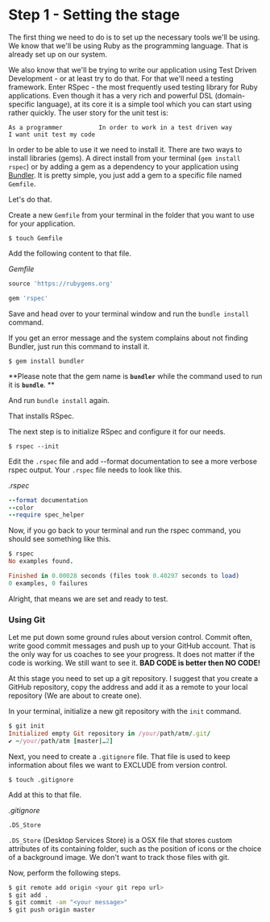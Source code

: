 # Step 1 - Setting the stage

The first thing we need to do is to set up the necessary tools we'll be using. We know that we'll be using Ruby as the programming language. That is already set up on our system.

We also know that we'll be trying to write our application using Test Driven Development - or at least try to do that. For that we'll need a testing framework. Enter RSpec - the most frequently used testing library for Ruby applications. Even though it has a very rich and powerful DSL \(domain-specific language\), at its core it is a simple tool which you can start using rather quickly. The user story for the unit test is:

`As a programmer         
In order to work in a test driven way         
I want unit test my code`

In order to be able to use it we need to install it. There are two ways to install libraries \(gems\). A direct install from your terminal \(`gem install rspec`\) or by adding a gem as a dependency to your application using [Bundler](http://bundler.io/). It is pretty simple, you just add a gem to a specific file named `Gemfile`.

Let's do that.

Create a new `Gemfile` from your terminal in the folder that you want to use for your application.

```
$ touch Gemfile
```

Add the following content to that file.

_Gemfile_

```ruby
source 'https://rubygems.org'

gem 'rspec'
```

Save and head over to your terminal window and run the `bundle install` command.

If you get an error message and the system complains about not finding Bundler, just run this command to install it.

```
$ gem install bundler
```

**Please note that the gem name is **`bundler`** while the command used to run it is **`bundle`**. **

And run `bundle install` again.

That installs RSpec.

The next step is to initialize RSpec and configure it for our needs.

```
$ rspec --init
```

Edit the `.rspec` file and add --format documentation to see a more verbose rspec output. Your `.rspec` file needs to look like this.

_.rspec_

```ruby
--format documentation
--color
--require spec_helper
```

Now, if you go back to your terminal and run the rspec command, you should see something like this.

```ruby
$ rspec
No examples found.

Finished in 0.00028 seconds (files took 0.40297 seconds to load)
0 examples, 0 failures
```

Alright, that means we are set and ready to test.

### Using Git

Let me put down some ground rules about version control. Commit often, write good commit messages and push up to your GitHub account. That is the only way for us coaches to see your progress. It does not matter if the code is working. We still want to see it. **BAD CODE is better then NO CODE!**

At this stage you need to set up a git repository. I suggest that you create a GitHub repository, copy the address and add it as a remote to your local repository \(We are about to create one\).

In your terminal, initialize a new git repository with the `init` command.

```ruby
$ git init
Initialized empty Git repository in /your/path/atm/.git/
✔ ~/your/path/atm [master|…2]
```

Next, you need to create a `.gitignore` file. That file is used to keep information about files we want to EXCLUDE from version control.

```
$ touch .gitignore
```

Add at this to that file.

_.gitignore_

```
.DS_Store
```

`.DS_Store` \(Desktop Services Store\) is a OSX file that stores custom attributes of its containing folder, such as the position of icons or the choice of a background image. We don't want to track those files with git.

Now, perform the following steps.

```bash
$ git remote add origin <your git repo url>
$ git add . 
$ git commit -am "<your message>"
$ git push origin master
```



